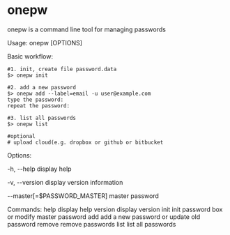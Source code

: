 # onepw

onepw is a command line tool for managing passwords

Usage: onepw <COMMAND> [OPTIONS]

Basic workflow:

	#1. init, create file password.data
	$> onepw init

	#2. add a new password
	$> onepw add --label=email -u user@example.com
	type the password:
	repeat the password:

	#3. list all passwords
	$> onepw list

	#optional
	# upload cloud(e.g. dropbox or github or bitbucket

Options:

  -h, --help
      display help

  -v, --version
      display version information

  --master[=$PASSWORD_MASTER]
      master password

Commands:
  help      display help
  version   display version
  init      init password box or modify master password
  add       add a new password or update old password
  remove    remove passwords
  list      list all passwords
